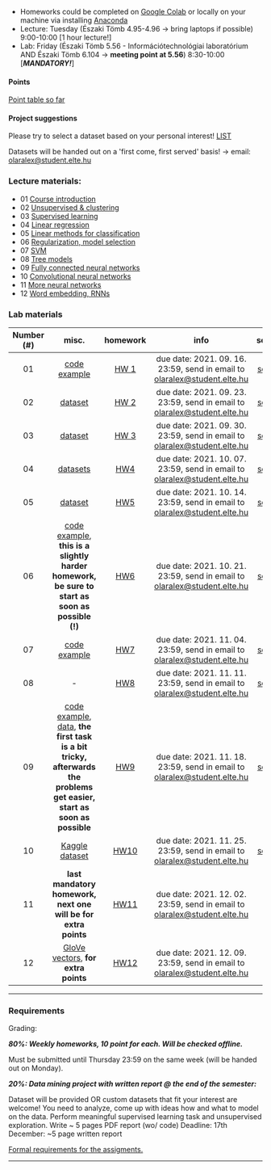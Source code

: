  - Homeworks could be completed on [Google Colab](https://colab.research.google.com/) or locally on your machine via installing [Anaconda](https://www.anaconda.com/products/individual)
 - Lecture: Tuesday (Északi Tömb 4.95-4.96 -> bring laptops if possible) 9:00-10:00 [1 hour lecture!]
 - Lab: Friday (Északi Tömb 5.56 - Információtechnológiai laboratórium AND Északi Tömb 6.104 -> **meeting point at 5.56**) 8:30-10:00 [***MANDATORY!***]

#### Points

[Point table so far](https://docs.google.com/spreadsheets/d/18_1CZ_MCKDstb0MRSP2crapmFvPGJxZkqB_Tp-KJ_3g/edit?usp=sharing)

#### Project suggestions

Please try to select a dataset based on your personal interest! [LIST](https://docs.google.com/document/d/1gHFF0yp-xVFp4Xi6WBV5r86sF-gQUovsNwjyG2O57So/edit?usp=sharing)

Datasets will be handed out on a 'first come, first served' basis! -> email: olaralex@student.elte.hu

### Lecture materials:
- 01 [Course introduction](https://docs.google.com/presentation/d/1DP86slfNUrP4JgOh1aQSDUdtzhNTfruM/edit?usp=sharing&ouid=113919100217127339445&rtpof=true&sd=true)
- 02 [Unsupervised & clustering](https://docs.google.com/presentation/d/1a4OSDMFy3m3gbvH_2L45jl1nvBV9fwhV/edit?usp=sharing&ouid=113919100217127339445&rtpof=true&sd=true)
- 03 [Supervised learning](https://docs.google.com/presentation/d/1OFhtZAnDHPFE5-q3DwA-MGlyVlF4kF80/edit?usp=sharing&ouid=113919100217127339445&rtpof=true&sd=true)
- 04 [Linear regression](https://docs.google.com/presentation/d/13kZ1kwNrlbuA6B5Ax-YCrjCuN7Db48Ed/edit?usp=sharing&ouid=113919100217127339445&rtpof=true&sd=true)
- 05 [Linear methods for classification](https://docs.google.com/presentation/d/1Fc1wNDE2DLFG99b4SuelR6EHmFFUSatH/edit?usp=sharing&ouid=113919100217127339445&rtpof=true&sd=true)
- 06 [Regularization, model selection](https://docs.google.com/presentation/d/18rQlVV7CGt53T2dMoGNNMinQ71cvWTnc/edit?usp=sharing&ouid=113919100217127339445&rtpof=true&sd=true)
- 07 [SVM](https://docs.google.com/presentation/d/1W7oHK418W3WF8p3RCgyaQdw59YSHLDZb/edit?usp=sharing&ouid=113919100217127339445&rtpof=true&sd=true)
- 08 [Tree models](https://docs.google.com/presentation/d/1y6ye3XaeHj7LA0vs53EJwXs6QBhW971F/edit?usp=sharing&ouid=113919100217127339445&rtpof=true&sd=true)
- 09 [Fully connected neural networks](https://docs.google.com/presentation/d/1wldIYYh1AbOrIzBnh6eJKJ0Vb9QXl6If/edit?usp=sharing&ouid=113919100217127339445&rtpof=true&sd=true)
- 10 [Convolutional neural networks](https://docs.google.com/presentation/d/1DdZHcV8I6u03G3PIkmH0lxe0UvjRRAiV/edit?usp=sharing&ouid=113919100217127339445&rtpof=true&sd=true)
- 11 [More neural networks](https://docs.google.com/presentation/d/1TyMriYhHO1dxbBr_tlsG8PEAX-ItKQrR/edit?usp=sharing&ouid=113919100217127339445&rtpof=true&sd=true)
- 12 [Word embedding, RNNs](https://docs.google.com/presentation/d/12ytrgMO6CS3WNlmC7uO4IQOw1MXzMu0F/edit?usp=sharing&ouid=113919100217127339445&rtpof=true&sd=true)


### Lab materials

| Number (#) | misc. | homework | info | solution |
|:----------:|:-----:|:--------:|:----:|:--------:|
| 01 | [code example](http://patbaa.web.elte.hu/physdm/code_examples/01_data_handling_examples.html)  | [HW 1](https://gist.github.com/qbeer/a7b26bcbc56a63f32097e52738f57a76) | due date: 2021. 09. 16. 23:59, send in email to olaralex@student.elte.hu | [solution](http://patbaa.web.elte.hu/physdm/code_examples/01_SOLVED_EDA.html)|
| 02 | [dataset](https://gist.github.com/qbeer/2b3e272c59c104dd7a51df4f1d77e9e1) | [HW 2](https://gist.github.com/qbeer/370770dacb737a35fb06725b69a13c05) | due date: 2021. 09. 23. 23:59, send in email to olaralex@student.elte.hu | [solution](https://gist.github.com/qbeer/a43b741b36091a974c45e0dc80652d90) |
| 03 | [dataset](https://gist.github.com/qbeer/1a52e2dc7cdd1722e06e07a52548a562) | [HW 3](https://gist.github.com/qbeer/22fe5333a1bd5c329fc2982d7dc5f7e0) | due date: 2021. 09. 30. 23:59, send in email to olaralex@student.elte.hu | [solution](https://gist.github.com/udvzol/63f79c574a88500480846805e9681af5#file-lab03-ipynb)|
| 04 |  [datasets](https://drive.google.com/drive/folders/1KoYjstAXfVLkw6k_xsQnv_HT4rnanrC4?usp=sharing) |[HW4](https://gist.github.com/qbeer/6bcdfa258286bdb92f370a6146260795) | due date: 2021. 10. 07. 23:59, send in email to olaralex@student.elte.hu | [solution](https://gist.github.com/qbeer/d5ac6d71103f68af89a2c541a26fadd9)|
| 05 | [dataset](https://docs.google.com/spreadsheets/d/19cF1ghpHBN87XHSh1VkHGO29xG6qULfP/edit?usp=sharing&ouid=113919100217127339445&rtpof=true&sd=true) | [HW5](https://gist.github.com/qbeer/c7630c11339b659843e32e39eb732e42) | due date: 2021. 10. 14. 23:59, send in email to olaralex@student.elte.hu | [solution](https://gist.github.com/qbeer/9a831895cf4c81683eafebc398592731) |
| 06 | [code example](http://patbaa.web.elte.hu/physdm/code_examples/model_regularization.html),  **this is a slightly harder homework, be sure to start as soon as possible (!)** | [HW6](https://gist.github.com/qbeer/07eb98879a555a676b6da86ea8cd7f9e) | due date: 2021. 10. 21. 23:59, send in email to olaralex@student.elte.hu | [solution](https://olaralex.com/assets/static/regression) |
| 07 | [code example](http://patbaa.web.elte.hu/physdm/code_examples/svm_examples.html) | [HW7](https://gist.github.com/qbeer/545fa2d88e7541f81a137f6d0363e6c9) | due date: 2021. 11. 04. 23:59, send in email to olaralex@student.elte.hu | [solution](https://olaralex.com/assets/static/svm)|
| 08 | - | [HW8](https://gist.github.com/masterdesky/f5d057a1480ee9e821a400dfdc2e01ba) | due date: 2021. 11. 11. 23:59, send in email to olaralex@student.elte.hu | [solution](https://gist.github.com/masterdesky/8774fed42370f72b358139155b6f02ff) |
| 09 | [code example](https://patbaa.web.elte.hu/physdm/code_examples/fully_connected.html), [data](https://drive.google.com/drive/folders/1R22YxiBaEjb5UvEaTmLh88NUcYlHfVRt?usp=sharing), **the first task is a bit tricky, afterwards the problems get easier, start as soon as possible** | [HW9](https://gist.github.com/qbeer/1df46c5028ad976dcf497f8117046830) | due date: 2021. 11. 18. 23:59, send in email to olaralex@student.elte.hu | [solution](https://gist.github.com/qbeer/049fb4cfdc2072a18f6071aa7527d61b) |
| 10 |[Kaggle dataset](https://www.kaggle.com/masterdesky/multiband-photoz-sdss-dr16) | [HW10](https://gist.github.com/masterdesky/bcb73bd26a578e197e1bbdb0e4a2b417) | due date: 2021. 11. 25. 23:59, send in email to olaralex@student.elte.hu | [solution](https://gist.github.com/masterdesky/05e19a1f45b8002fcf2592893dfbc503) |
| 11 | **last mandatory homework, next one will be for extra points** |[HW11](https://gist.github.com/qbeer/74d064ee596744ff4e9c9716922f471b) | due date: 2021. 12. 02. 23:59, send in email to olaralex@student.elte.hu | N/A |
| 12 | [GloVe vectors](https://drive.google.com/drive/folders/1-mVb5_DeuJcDGrLTMi1R1H3rqsnTusH4?usp=sharing), **for extra points** | [HW12](https://gist.github.com/qbeer/e52ec7f519dfc2fa12583fa3b497769d) | due date: 2021. 12. 09. 23:59, send in email to olaralex@student.elte.hu  | N/A |

---

### Requirements

Grading:


***80%: Weekly homeworks, 10 point for each. Will be checked offline.***

Must be submitted until Thursday 23:59 on the same week (will be handed out on Monday).


***20%: Data mining project with written report @ the end of the semester:***

Dataset will be provided OR custom datasets that fit your interest are welcome!
You need to analyze, come up with ideas how and what to model on the data.
Perform meaningful supervised learning task and unsupervised exploration.
Write ~ 5 pages PDF report (wo/ code)
Deadline: 17th December: ~5 page written report

[Formal requirements for the assigments.](lab/assignments.md) 

---
